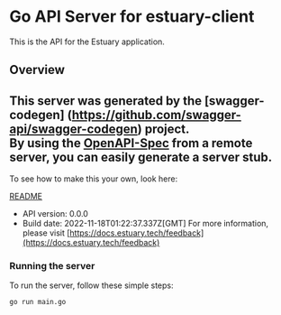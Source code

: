 # Go API Server for estuary-client

This is the API for the Estuary application.

## Overview
This server was generated by the [swagger-codegen]
(https://github.com/swagger-api/swagger-codegen) project.  
By using the [OpenAPI-Spec](https://github.com/OAI/OpenAPI-Specification) from a remote server, you can easily generate a server stub.  
-

To see how to make this your own, look here:

[README](https://github.com/swagger-api/swagger-codegen/blob/master/README.md)

- API version: 0.0.0
- Build date: 2022-11-18T01:22:37.337Z[GMT]
For more information, please visit [https://docs.estuary.tech/feedback](https://docs.estuary.tech/feedback)


### Running the server
To run the server, follow these simple steps:

```
go run main.go
```

